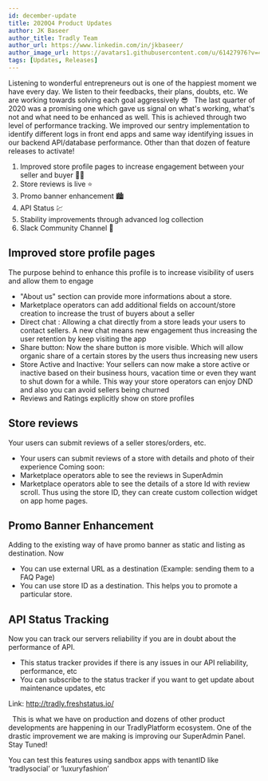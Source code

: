 ```yaml
---
id: december-update
title: 2020Q4 Product Updates
author: JK Baseer
author_title: Tradly Team
author_url: https://www.linkedin.com/in/jkbaseer/
author_image_url: https://avatars1.githubusercontent.com/u/61427976?v=4 
tags: [Updates, Releases]
---
```


Listening to wonderful entrepreneurs out is one of the happiest moment we have every day. We listen to their feedbacks, their plans, doubts, etc. We are working towards solving each goal aggressively 😎
 
The last quarter of 2020 was a promising one which gave us signal on what's working, what's not and what need to be enhanced as well. This is achieved through two level of performance tracking. We improved our sentry implementation to identify different logs in front end apps and same way identifying issues in our backend API/database performance. Other than that dozen of feature releases to activate! 

1. Improved store profile pages to increase engagement between your seller and buyer 👩‍🎨
2. Store reviews is live ⭐️
3. Promo banner enhancement 🏙
4. API Status 💹
5. Stability improvements through advanced log collection
6. Slack Community Channel 💬

## Improved store profile pages
The purpose behind to enhance this profile is to increase visibility of users and allow them to engage
* "About us" section can provide more informations about a store.
* Marketplace operators can add additional fields on account/store creation to increase the trust of buyers about a seller
* Direct chat : Allowing a chat directly from a store leads your users to contact sellers. A new chat means new engagement thus increasing the user retention by keep visiting the app
* Share button: Now the share button is more visible. Which will allow organic share of a certain stores by the users thus increasing new users
* Store Active and Inactive: Your sellers can now make a store active or inactive based on their business hours, vacation time or even they want to shut down for a while. This way your store operators can enjoy DND and also you can avoid sellers being churned
* Reviews and Ratings explicitly show on store profiles

## Store reviews
Your users can submit reviews of a seller stores/orders, etc.
* Your users can submit reviews of a store with details and photo of their experience
Coming soon:
* Marketplace operators able to see the reviews in SuperAdmin
* Marketplace operators able to see the details of a store Id with review scroll. Thus using the store ID, they can create custom collection widget on app home pages.

## Promo Banner Enhancement
Adding to the existing way of have promo banner as static and listing as destination. Now
* You can use external URL as a destination (Example: sending them to a FAQ Page)
* You can use store ID as a destination. This helps you to promote a particular store. 

## API Status Tracking 
Now you can track our servers reliability if you are in doubt about the performance of API.
* This status tracker provides if there is any issues in our API reliability, performance, etc
* You can subscribe to the status tracker if you want to get update about maintenance updates, etc

Link: http://tradly.freshstatus.io/

 
This is what we have on production and dozens of other product developments are happening in our TradlyPlatform ecosystem. One of the drastic improvement we are making is improving our SuperAdmin Panel. Stay Tuned! 

You can test this features using sandbox apps with tenantID like ‘tradlysocial’ or ‘luxuryfashion’